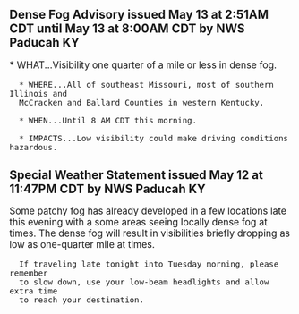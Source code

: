 <p>
   <h2>Dense Fog Advisory issued May 13 at 2:51AM CDT until May 13 at 8:00AM CDT by NWS Paducah KY</h2>
   <div style="font-size:120%">* WHAT...Visibility one quarter of a mile or less in dense fog.
      
      * WHERE...All of southeast Missouri, most of southern Illinois and
      McCracken and Ballard Counties in western Kentucky.
      
      * WHEN...Until 8 AM CDT this morning.
      
      * IMPACTS...Low visibility could make driving conditions hazardous.
   </div>
</p>
<p>
   <h2>Special Weather Statement issued May 12 at 11:47PM CDT by NWS Paducah KY</h2>
   <div style="font-size:120%">Some patchy fog has already developed in a few locations late
      this evening with a some areas seeing locally dense fog at times.
      The dense fog will result in visibilities briefly dropping as low
      as one-quarter mile at times.
      
      If traveling late tonight into Tuesday morning, please remember
      to slow down, use your low-beam headlights and allow extra time
      to reach your destination.
   </div>
</p>